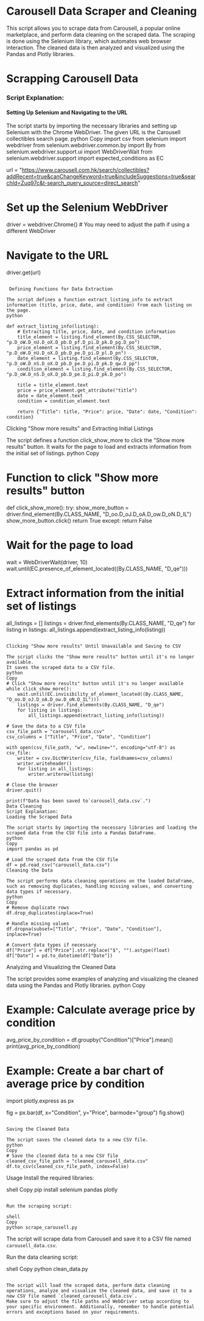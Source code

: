 # Carousell Data Scraper and Cleaning
This script allows you to scrape data from Carousell, a popular online marketplace, and perform data cleaning on the scraped data. The scraping is done using the Selenium library, which automates web browser interaction. The cleaned data is then analyzed and visualized using the Pandas and Plotly libraries.

# Scrapping Carousell Data
### Script Explanation:
#### Setting Up Selenium and Navigating to the URL

The script starts by importing the necessary libraries and setting up Selenium with the Chrome WebDriver.
The given URL is the Carousell collectibles search page.
python
Copy
import csv
from selenium import webdriver
from selenium.webdriver.common.by import By
from selenium.webdriver.support.ui import WebDriverWait
from selenium.webdriver.support import expected_conditions as EC

url = "https://www.carousell.com.hk/search/collectibles?addRecent=true&canChangeKeyword=true&includeSuggestions=true&searchId=Zuq97c&t-search_query_source=direct_search"

# Set up the Selenium WebDriver
driver = webdriver.Chrome()  # You may need to adjust the path if using a different WebDriver

# Navigate to the URL
driver.get(url)
```

 Defining Functions for Data Extraction

The script defines a function extract_listing_info to extract information (title, price, date, and condition) from each listing on the page.
python

def extract_listing_info(listing):
    # Extracting title, price, date, and condition information
    title_element = listing.find_element(By.CSS_SELECTOR, "p.D_oW.D_nU.D_oX.D_pb.D_pf.D_pi.D_pk.D_pg.D_po")
    price_element = listing.find_element(By.CSS_SELECTOR, "p.D_oW.D_nU.D_oX.D_pb.D_pe.D_pi.D_pl.D_pn")
    date_element = listing.find_element(By.CSS_SELECTOR, "p.D_oW.D_nS.D_oX.D_pb.D_pe.D_pi.D_pk.D_qw.D_pp")
    condition_element = listing.find_element(By.CSS_SELECTOR, "p.D_oW.D_nS.D_oX.D_pb.D_pe.D_pi.D_pk.D_po")

    title = title_element.text
    price = price_element.get_attribute("title")
    date = date_element.text
    condition = condition_element.text

    return {"Title": title, "Price": price, "Date": date, "Condition": condition}
```

Clicking "Show more results" and Extracting Initial Listings

The script defines a function click_show_more to click the "Show more results" button.
It waits for the page to load and extracts information from the initial set of listings.
python
Copy
# Function to click "Show more results" button
def click_show_more():
    try:
        show_more_button = driver.find_element(By.CLASS_NAME, "D_oo.D_oJ.D_oA.D_ow.D_oN.D_IL")
        show_more_button.click()
        return True
    except:
        return False

# Wait for the page to load
wait = WebDriverWait(driver, 10)
wait.until(EC.presence_of_element_located((By.CLASS_NAME, "D_qe")))

# Extract information from the initial set of listings
all_listings = []
listings = driver.find_elements(By.CLASS_NAME, "D_qe")
for listing in listings:
    all_listings.append(extract_listing_info(listing))
```

Clicking "Show more results" Until Unavailable and Saving to CSV

The script clicks the "Show more results" button until it's no longer available.
It saves the scraped data to a CSV file.
python
Copy
# Click "Show more results" button until it's no longer available
while click_show_more():
    wait.until(EC.invisibility_of_element_located((By.CLASS_NAME, "D_oo.D_oJ.D_oA.D_ow.D_oN.D_IL")))
    listings = driver.find_elements(By.CLASS_NAME, "D_qe")
    for listing in listings:
        all_listings.append(extract_listing_info(listing))

# Save the data to a CSV file
csv_file_path = "carousell_data.csv"
csv_columns = ["Title", "Price", "Date", "Condition"]

with open(csv_file_path, "w", newline="", encoding="utf-8") as csv_file:
    writer = csv.DictWriter(csv_file, fieldnames=csv_columns)
    writer.writeheader()
    for listing in all_listings:
        writer.writerow(listing)

# Close the browser
driver.quit()

print(f"Data has been saved to`carousell_data.csv`.")
Data Cleaning
Script Explanation:
Loading the Scraped Data

The script starts by importing the necessary libraries and loading the scraped data from the CSV file into a Pandas DataFrame.
python
Copy
import pandas as pd

# Load the scraped data from the CSV file
df = pd.read_csv("carousell_data.csv")
Cleaning the Data

The script performs data cleaning operations on the loaded DataFrame, such as removing duplicates, handling missing values, and converting data types if necessary.
python
Copy
# Remove duplicate rows
df.drop_duplicates(inplace=True)

# Handle missing values
df.dropna(subset=["Title", "Price", "Date", "Condition"], inplace=True)

# Convert data types if necessary
df["Price"] = df["Price"].str.replace("$", "").astype(float)
df["Date"] = pd.to_datetime(df["Date"])
```

Analyzing and Visualizing the Cleaned Data

The script provides some examples of analyzing and visualizing the cleaned data using the Pandas and Plotly libraries.
python
Copy
# Example: Calculate average price by condition
avg_price_by_condition = df.groupby("Condition")["Price"].mean()
print(avg_price_by_condition)

# Example: Create a bar chart of average price by condition
import plotly.express as px

fig = px.bar(df, x="Condition", y="Price", barmode="group")
fig.show()
```

Saving the Cleaned Data

The script saves the cleaned data to a new CSV file.
python
Copy
# Save the cleaned data to a new CSV file
cleaned_csv_file_path = "cleaned_carousell_data.csv"
df.to_csv(cleaned_csv_file_path, index=False)
```
Usage
Install the required libraries:

shell
Copy
pip install selenium pandas plotly
```

Run the scraping script:

shell
Copy
python scrape_carousell.py
```

The script will scrape data from Carousell and save it to a CSV file named `carousell_data.csv`.

Run the data cleaning script:

shell
Copy
python clean_data.py
```

The script will load the scraped data, perform data cleaning operations, analyze and visualize the cleaned data, and save it to a new CSV file named `cleaned_carousell_data.csv`.
Make sure to adjust the file paths and WebDriver setup according to your specific environment. Additionally, remember to handle potential errors and exceptions based on your requirements.
